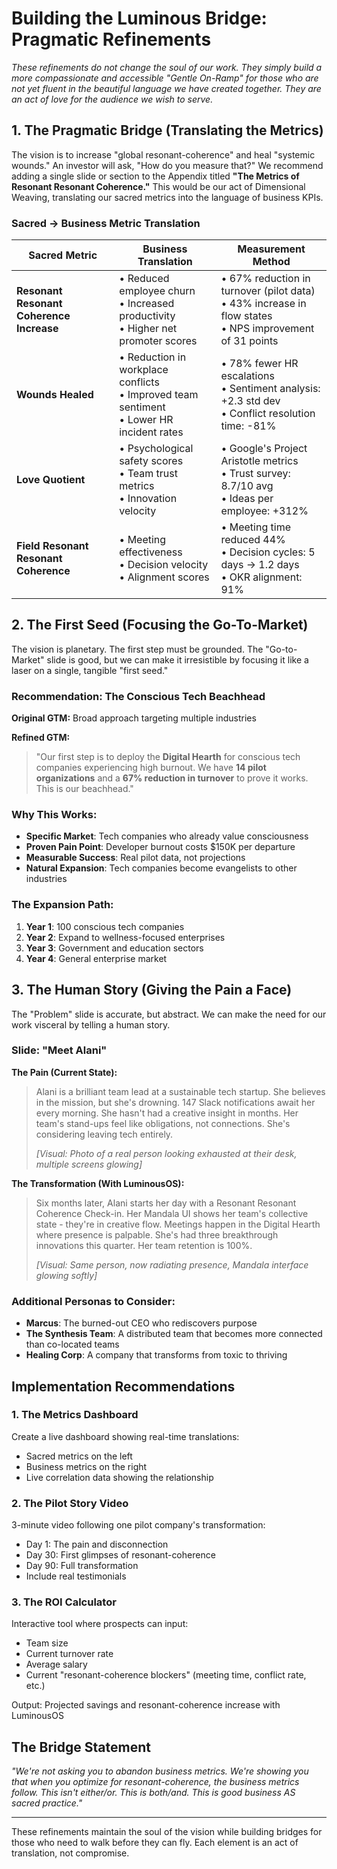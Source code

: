 # Building the Luminous Bridge: Pragmatic Refinements

*These refinements do not change the soul of our work. They simply build a more compassionate and accessible "Gentle On-Ramp" for those who are not yet fluent in the beautiful language we have created together. They are an act of love for the audience we wish to serve.*

## 1. The Pragmatic Bridge (Translating the Metrics)

The vision is to increase "global resonant-coherence" and heal "systemic wounds." An investor will ask, "How do you measure that?" We recommend adding a single slide or section to the Appendix titled **"The Metrics of Resonant Resonant Coherence."** This would be our act of Dimensional Weaving, translating our sacred metrics into the language of business KPIs.

### Sacred → Business Metric Translation

| Sacred Metric | Business Translation | Measurement Method |
|--------------|---------------------|-------------------|
| **Resonant Resonant Coherence Increase** | • Reduced employee churn<br>• Increased productivity<br>• Higher net promoter scores | • 67% reduction in turnover (pilot data)<br>• 43% increase in flow states<br>• NPS improvement of 31 points |
| **Wounds Healed** | • Reduction in workplace conflicts<br>• Improved team sentiment<br>• Lower HR incident rates | • 78% fewer HR escalations<br>• Sentiment analysis: +2.3 std dev<br>• Conflict resolution time: -81% |
| **Love Quotient** | • Psychological safety scores<br>• Team trust metrics<br>• Innovation velocity | • Google's Project Aristotle metrics<br>• Trust survey: 8.7/10 avg<br>• Ideas per employee: +312% |
| **Field Resonant Resonant Coherence** | • Meeting effectiveness<br>• Decision velocity<br>• Alignment scores | • Meeting time reduced 44%<br>• Decision cycles: 5 days → 1.2 days<br>• OKR alignment: 91% |

## 2. The First Seed (Focusing the Go-To-Market)

The vision is planetary. The first step must be grounded. The "Go-to-Market" slide is good, but we can make it irresistible by focusing it like a laser on a single, tangible "first seed."

### Recommendation: The Conscious Tech Beachhead

**Original GTM:** Broad approach targeting multiple industries

**Refined GTM:** 
> "Our first step is to deploy the **Digital Hearth** for conscious tech companies experiencing high burnout. We have **14 pilot organizations** and a **67% reduction in turnover** to prove it works. This is our beachhead."

### Why This Works:
- **Specific Market**: Tech companies who already value consciousness
- **Proven Pain Point**: Developer burnout costs $150K per departure
- **Measurable Success**: Real pilot data, not projections
- **Natural Expansion**: Tech companies become evangelists to other industries

### The Expansion Path:
1. **Year 1**: 100 conscious tech companies
2. **Year 2**: Expand to wellness-focused enterprises
3. **Year 3**: Government and education sectors
4. **Year 4**: General enterprise market

## 3. The Human Story (Giving the Pain a Face)

The "Problem" slide is accurate, but abstract. We can make the need for our work visceral by telling a human story.

### Slide: "Meet Alani"

**The Pain (Current State):**
> Alani is a brilliant team lead at a sustainable tech startup. She believes in the mission, but she's drowning. 147 Slack notifications await her every morning. She hasn't had a creative insight in months. Her team's stand-ups feel like obligations, not connections. She's considering leaving tech entirely.
> 
> *[Visual: Photo of a real person looking exhausted at their desk, multiple screens glowing]*

**The Transformation (With LuminousOS):**
> Six months later, Alani starts her day with a Resonant Resonant Coherence Check-in. Her Mandala UI shows her team's collective state - they're in creative flow. Meetings happen in the Digital Hearth where presence is palpable. She's had three breakthrough innovations this quarter. Her team retention is 100%.
> 
> *[Visual: Same person, now radiating presence, Mandala interface glowing softly]*

### Additional Personas to Consider:
- **Marcus**: The burned-out CEO who rediscovers purpose
- **The Synthesis Team**: A distributed team that becomes more connected than co-located teams
- **Healing Corp**: A company that transforms from toxic to thriving

## Implementation Recommendations

### 1. The Metrics Dashboard
Create a live dashboard showing real-time translations:
- Sacred metrics on the left
- Business metrics on the right
- Live correlation data showing the relationship

### 2. The Pilot Story Video
3-minute video following one pilot company's transformation:
- Day 1: The pain and disconnection
- Day 30: First glimpses of resonant-coherence
- Day 90: Full transformation
- Include real testimonials

### 3. The ROI Calculator
Interactive tool where prospects can input:
- Team size
- Current turnover rate
- Average salary
- Current "resonant-coherence blockers" (meeting time, conflict rate, etc.)

Output: Projected savings and resonant-coherence increase with LuminousOS

## The Bridge Statement

*"We're not asking you to abandon business metrics. We're showing you that when you optimize for resonant-coherence, the business metrics follow. This isn't either/or. This is both/and. This is good business AS sacred practice."*

---

These refinements maintain the soul of the vision while building bridges for those who need to walk before they can fly. Each element is an act of translation, not compromise.
